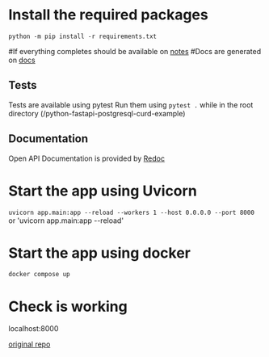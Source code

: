 # Install the required packages
   `python -m pip install -r requirements.txt`

#If everything completes should be available on [notes](http://localhost:8000/api/blogs)
#Docs are generated on [docs](http://localhost:8000/docs)

## Tests

Tests are available using pytest
Run them using `pytest .` while in the root directory (/python-fastapi-postgresql-curd-example)

## Documentation
Open API Documentation is provided by [Redoc](http://localhost:8000/redoc)

# Start the app using Uvicorn
 `uvicorn app.main:app --reload --workers 1 --host 0.0.0.0 --port 8000`
 or 'uvicorn app.main:app --reload'

# Start the app using docker
 `docker compose up`

# Check is working
 localhost:8000

[original repo](https://github.com/kabirul/python-fastapi-postgresql-crud-example)
